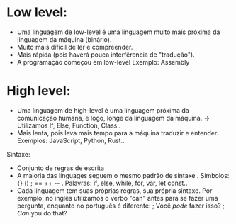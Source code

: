 # Low level: 
- Uma linguagem de low-level é uma linguagem muito mais próxima da linguagem da máquina (binário).
- Muito mais díficil de ler e compreender.
- Mais rápida (pois haverá pouca interfêrencia de "tradução").
- A programação começou em low-level
Exemplo: Assembly


# High level:
- Uma linguagem de high-level é uma linguagem próxima da comunicação humana, e logo, longe da linguagem da máquina.
-> Utilizamos If, Else, Function, Class.. 
- Mais lenta, pois leva mais tempo para a máquina traduzir e entender. 
Exemplos: JavaScript, Python, Rust.. 

Sintaxe:
- Conjunto de regras de escrita
- A maioria das linguages seguem o mesmo padrão de sintaxe
. Símbolos: {} () ; == ++ -- 
. Palavras: if, else, while, for, var, let const.. 
- Cada linguagem tem suas próprias regras, sua própria sintaxe. 
Por exemplo, no inglês utilizamos o verbo "can" antes para se fazer uma pergunta, enquanto no português é diferente:
; Você *pode* fazer isso?
; *Can* you do that? 
